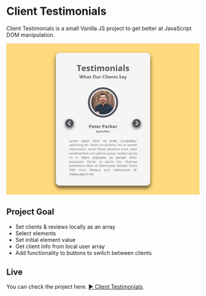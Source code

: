 # Client Testimonials

Client Testimonials is a small Vanilla JS project to get better at JavaScript DOM manipulation.

![Client Testimonial](./img/client-testimonials.png)

## Project Goal

- Set clients & reviews locally as an array
- Select elements
- Set initial element value
- Get client info from local user array
- Add functionality to buttons to switch between clients

## Live

You can check the project here. [▶ Client Testimonials](https://client-testimonials.netlify.app/).
